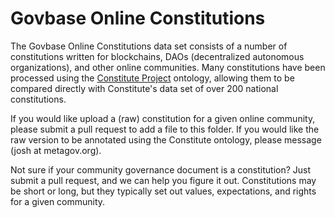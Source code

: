 # Govbase Online Constitutions

The Govbase Online Constitutions data set consists of a number of constitutions written for blockchains, DAOs (decentralized autonomous organizations), and other online communities. Many constitutions have been processed using the [Constitute Project](https://www.constituteproject.org) ontology, allowing them to be compared directly with Constitute's data set of over 200 national constitutions. 

If you would like upload a (raw) constitution for a given online community, please submit a pull request to add a file to this folder. If you would like the raw version to be annotated using the Constitute ontology, please message (josh at metagov.org).

Not sure if your community governance document is a constitution? Just submit a pull request, and we can help you figure it out. Constitutions may be short or long, but they typically set out values, expectations, and rights for a given community.

